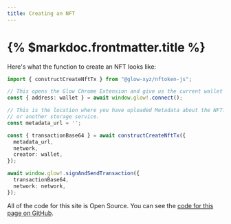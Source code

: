 ```yaml
---
title: Creating an NFT
---
```


# {% $markdoc.frontmatter.title %}

Here's what the function to create an NFT looks like:

```ts
import { constructCreateNftTx } from "@glow-xyz/nftoken-js";

// This opens the Glow Chrome Extension and give us the current wallet
const { address: wallet } = await window.glow!.connect();

// This is the location where you have uploaded Metadata about the NFT. This can be in Arweave, IPFS, S3,
// or another storage service.
const metadata_url = '';

const { transactionBase64 } = await constructCreateNftTx({
  metadata_url,
  network,
  creator: wallet,
});

await window.glow!.signAndSendTransaction({
  transactionBase64,
  network: network,
});
```

All of the code for this site is Open Source. You can see the [code for this page on GitHub](https://github.com/glow-xyz/nftoken/blob/master/docs/components/CreateNftSection.tsx).
